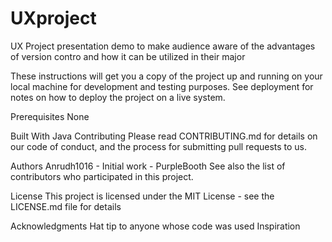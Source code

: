 # UXproject

UX Project presentation demo to make audience aware of the advantages of version contro and how it can be utilized in their major


These instructions will get you a copy of the project up and running on your local machine for development and testing purposes. See deployment for notes on how to deploy the project on a live system.

Prerequisites
None

Built With
Java
Contributing
Please read CONTRIBUTING.md for details on our code of conduct, and the process for submitting pull requests to us.

Authors
Anrudh1016 - Initial work - PurpleBooth
See also the list of contributors who participated in this project.

License
This project is licensed under the MIT License - see the LICENSE.md file for details

Acknowledgments
Hat tip to anyone whose code was used
Inspiration
